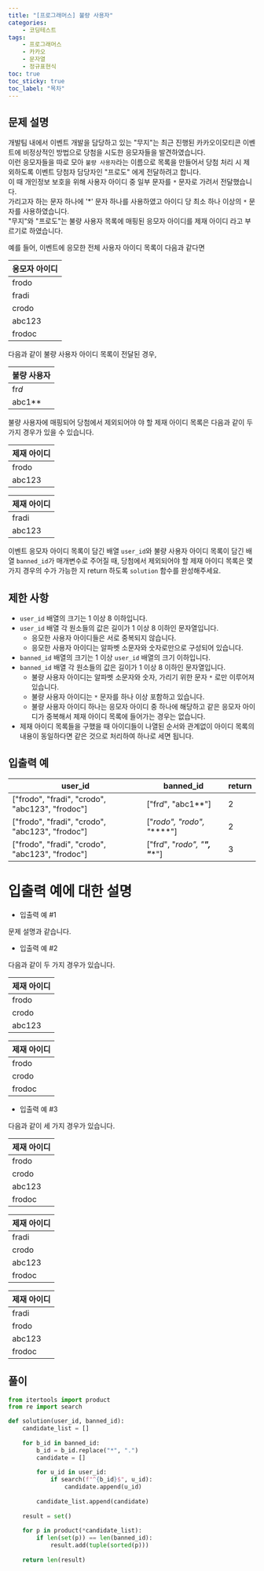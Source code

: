 ```yaml
---
title: "[프로그래머스] 불량 사용자"
categories: 
    - 코딩테스트
tags: 
    - 프로그래머스
    - 카카오
    - 문자열
    - 정규표현식
toc: true
toc_sticky: true
toc_label: "목차"
---
```


## 문제 설명

개발팀 내에서 이벤트 개발을 담당하고 있는 "무지"는 최근 진행된 카카오이모티콘 이벤트에 비정상적인 방법으로 당첨을 시도한 응모자들을 발견하였습니다.  
이런 응모자들을 따로 모아 `불량 사용자`라는 이름으로 목록을 만들어서 당첨 처리 시 제외하도록 이벤트 당첨자 담당자인 "프로도" 에게 전달하려고 합니다.  
이 때 개인정보 보호을 위해 사용자 아이디 중 일부 문자를 `*` 문자로 가려서 전달했습니다.  
가리고자 하는 문자 하나에 '*' 문자 하나를 사용하였고 아이디 당 최소 하나 이상의 `*` 문자를 사용하였습니다.  
"무지"와 "프로도"는 불량 사용자 목록에 매핑된 응모자 아이디를 제재 아이디 라고 부르기로 하였습니다.  

예를 들어, 이벤트에 응모한 전체 사용자 아이디 목록이 다음과 같다면

|응모자 아이디|
|-------------|
|frodo|
|fradi|
|crodo|
|abc123|
|frodoc|

다음과 같이 불량 사용자 아이디 목록이 전달된 경우,

|불량 사용자|
|-----------|
|fr*d*|
|abc1**|

불량 사용자에 매핑되어 당첨에서 제외되어야 야 할 제재 아이디 목록은 다음과 같이 두 가지 경우가 있을 수 있습니다.

|제재 아이디|
|-----------|
|frodo|
|abc123|

|제재 아이디|
|-----------|
|fradi|
|abc123|

이벤트 응모자 아이디 목록이 담긴 배열 `user_id`와 불량 사용자 아이디 목록이 담긴 배열 `banned_id`가 매개변수로 주어질 때, 당첨에서 제외되어야 할 제재 아이디 목록은 몇가지 경우의 수가 가능한 지 return 하도록 `solution` 함수를 완성해주세요.

## 제한 사항

- `user_id` 배열의 크기는 1 이상 8 이하입니다.
- `user_id` 배열 각 원소들의 값은 길이가 1 이상 8 이하인 문자열입니다.
    + 응모한 사용자 아이디들은 서로 중복되지 않습니다.
    + 응모한 사용자 아이디는 알파벳 소문자와 숫자로만으로 구성되어 있습니다.
- `banned_id` 배열의 크기는 1 이상 `user_id` 배열의 크기 이하입니다.
- `banned_id` 배열 각 원소들의 값은 길이가 1 이상 8 이하인 문자열입니다.
    + 불량 사용자 아이디는 알파벳 소문자와 숫자, 가리기 위한 문자 `*` 로만 이루어져 있습니다.
    + 불량 사용자 아이디는 `*` 문자를 하나 이상 포함하고 있습니다.
    + 불량 사용자 아이디 하나는 응모자 아이디 중 하나에 해당하고 같은 응모자 아이디가 중복해서 제재 아이디 목록에 들어가는 경우는 없습니다.
- 제재 아이디 목록들을 구했을 때 아이디들이 나열된 순서와 관계없이 아이디 목록의 내용이 동일하다면 같은 것으로 처리하여 하나로 세면 됩니다.

## 입출력 예

|user_id|banned_id|return|
|-------|---------|------|
|["frodo", "fradi", "crodo", "abc123", "frodoc"]|["fr*d*", "abc1**"]|2|
|["frodo", "fradi", "crodo", "abc123", "frodoc"]|["*rodo", "*rodo", "******"]|2|
|["frodo", "fradi", "crodo", "abc123", "frodoc"]|["fr*d*", "*rodo", "******", "******"]|3|

# 입출력 예에 대한 설명

- 입출력 예 #1

문제 설명과 같습니다.

- 입출력 예 #2

다음과 같이 두 가지 경우가 있습니다.

|제재 아이디|
|-----------|
|frodo|
|crodo|
|abc123|

|제재 아이디|
|-----------|
|frodo|
|crodo|
|frodoc|

- 입출력 예 #3

다음과 같이 세 가지 경우가 있습니다.

|제재 아이디|
|-----------|
|frodo|
|crodo|
|abc123|
|frodoc|

|제재 아이디|
|-----------|
|fradi|
|crodo|
|abc123|
|frodoc|

|제재 아이디|
|-----------|
|fradi|
|frodo|
|abc123|
|frodoc|

## 풀이

```python
from itertools import product
from re import search

def solution(user_id, banned_id):
    candidate_list = []
    
    for b_id in banned_id:
        b_id = b_id.replace("*", ".")
        candidate = []
        
        for u_id in user_id:
            if search(f"^{b_id}$", u_id):
                candidate.append(u_id)
        
        candidate_list.append(candidate)
    
    result = set()
     
    for p in product(*candidate_list):
        if len(set(p)) == len(banned_id):
            result.add(tuple(sorted(p)))
            
    return len(result)
```